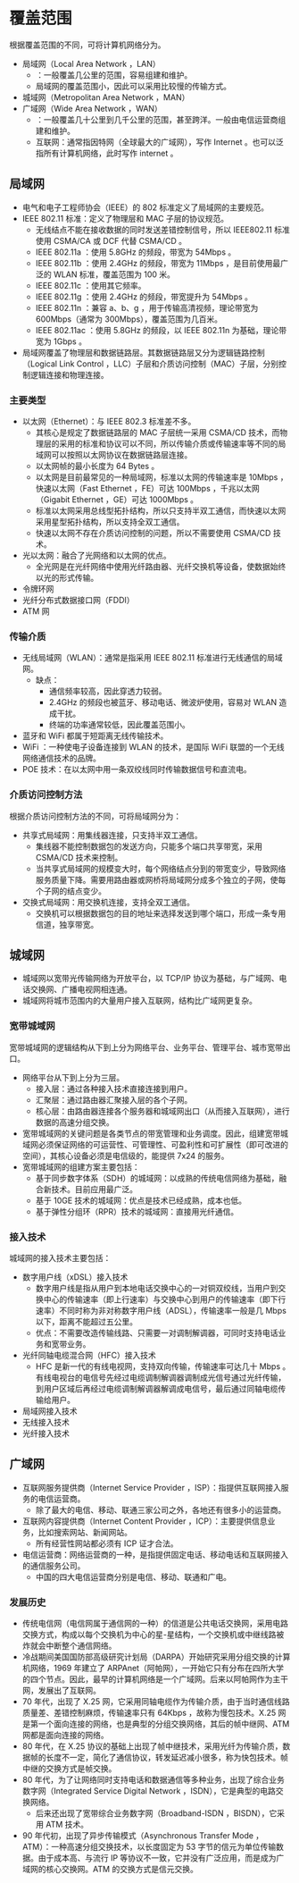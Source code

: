 # 覆盖范围

根据覆盖范围的不同，可将计算机网络分为。
- 局域网（Local Area Network ，LAN）
  - ：一般覆盖几公里的范围，容易组建和维护。
  - 局域网的覆盖范围小，因此可以采用比较慢的传输方式。
- 城域网（Metropolitan Area Network ，MAN）
- 广域网（Wide Area Network ，WAN）
  - ：一般覆盖几十公里到几千公里的范围，甚至跨洋。一般由电信运营商组建和维护。
  - 互联网：通常指因特网（全球最大的广域网），写作 Internet 。也可以泛指所有计算机网络，此时写作 internet 。

## 局域网

- 电气和电子工程师协会（IEEE）的 802 标准定义了局域网的主要规范。
- IEEE 802.11 标准：定义了物理层和 MAC 子层的协议规范。
  - 无线结点不能在接收数据的同时发送差错控制信号，所以 IEEE802.11 标准使用 CSMA/CA 或 DCF 代替 CSMA/CD 。
  - IEEE 802.11a ：使用 5.8GHz 的频段，带宽为 54Mbps 。
  - IEEE 802.11b ：使用 2.4GHz 的频段，带宽为 11Mbps ，是目前使用最广泛的 WLAN 标准，覆盖范围为 100 米。
  - IEEE 802.11c ：使用其它频率。
  - IEEE 802.11g ：使用 2.4GHz 的频段，带宽提升为 54Mbps 。
  - IEEE 802.11n ：兼容 a、b、g ，用于传输高清视频，理论带宽为 600Mbps（通常为 300Mbps），覆盖范围为几百米。
  - IEEE 802.11ac ：使用 5.8GHz 的频段，以 IEEE 802.11n 为基础，理论带宽为 1Gbps 。 
- 局域网覆盖了物理层和数据链路层。其数据链路层又分为逻辑链路控制（Logical Link Control ，LLC）子层和介质访问控制（MAC）子层，分别控制逻辑连接和物理连接。

### 主要类型

- 以太网（Ethernet）：与 IEEE 802.3 标准差不多。
  - 其核心是规定了数据链路层的 MAC 子层统一采用 CSMA/CD 技术，而物理层的采用的标准和协议可以不同，所以传输介质或传输速率等不同的局域网可以按照以太网协议在数据链路层连接。
  - 以太网帧的最小长度为 64 Bytes 。
  - 以太网是目前最常见的一种局域网，标准以太网的传输速率是 10Mbps ，快速以太网（Fast Ethernet ，FE）可达 100Mbps ，千兆以太网（Gigabit Ethernet ，GE）可达 1000Mbps 。
  - 标准以太网采用总线型拓扑结构，所以只支持半双工通信，而快速以太网采用星型拓扑结构，所以支持全双工通信。
  - 快速以太网不存在介质访问控制的问题，所以不需要使用 CSMA/CD 技术。
- 光以太网：融合了光网络和以太网的优点。
  - 全光网是在光纤网络中使用光纤路由器、光纤交换机等设备，使数据始终以光的形式传输。
- 令牌环网
- 光纤分布式数据接口网（FDDI）
- ATM 网

### 传输介质

- 无线局域网（WLAN）：通常是指采用 IEEE 802.11 标准进行无线通信的局域网。
  - 缺点：
    - 通信频率较高，因此穿透力较弱。
    - 2.4GHz 的频段也被蓝牙、移动电话、微波炉使用，容易对 WLAN 造成干扰。
    - 终端的功率通常较低，因此覆盖范围小。
- 蓝牙和 WiFi 都属于短距离无线传输技术。
- WiFi ：一种使电子设备连接到 WLAN 的技术，是国际 WiFi 联盟的一个无线网络通信技术的品牌。
- POE 技术：在以太网中用一条双绞线同时传输数据信号和直流电。

### 介质访问控制方法

根据介质访问控制方法的不同，可将局域网分为：
- 共享式局域网：用集线器连接，只支持半双工通信。
  - 集线器不能控制数据包的发送方向，只能多个端口共享带宽，采用 CSMA/CD 技术来控制。
  - 当共享式局域网的规模变大时，每个网络结点分到的带宽变少，导致网络服务质量下降。需要用路由器或网桥将局域网分成多个独立的子网，使每个子网的结点变少。
- 交换式局域网：用交换机连接，支持全双工通信。
  - 交换机可以根据数据包的目的地址来选择发送到哪个端口，形成一条专用信道，独享带宽。

## 城域网

- 城域网以宽带光传输网络为开放平台，以 TCP/IP 协议为基础，与广域网、电话交换网、广播电视网相连通。
- 城域网将城市范围内的大量用户接入互联网，结构比广域网更复杂。

### 宽带城域网

宽带城域网的逻辑结构从下到上分为网络平台、业务平台、管理平台、城市宽带出口。
- 网络平台从下到上分为三层。
  - 接入层：通过各种接入技术直接连接到用户。
  - 汇聚层：通过路由器汇聚接入层的各个子网。
  - 核心层：由路由器连接各个服务器和城域网出口（从而接入互联网），进行数据的高速分组交换。
- 宽带城域网的关键问题是各类节点的带宽管理和业务调度。因此，组建宽带城域网必须保证网络的可运营性、可管理性、可盈利性和可扩展性（即可改进的空间），其核心设备必须是电信级的，能提供 7x24 的服务。
- 宽带城域网的组建方案主要包括：
  - 基于同步数字体系（SDH）的城域网：以成熟的传统电信网络为基础，融合新技术。目前应用最广泛。
  - 基于 10GE 技术的城域网：优点是技术已经成熟，成本也低。
  - 基于弹性分组环（RPR）技术的城域网：直接用光纤通信。

### 接入技术

城域网的接入技术主要包括：
- 数字用户线（xDSL）接入技术
  - 数字用户线是指从用户到本地电话交换中心的一对铜双绞线，当用户到交换中心的传输速率（即上行速率）与交换中心到用户的传输速率（即下行速率）不同时称为非对称数字用户线（ADSL），传输速率一般是几 Mbps 以下，距离不能超过五公里。
  - 优点：不需要改造传输线路、只需要一对调制解调器，可同时支持电话业务和宽带业务。
- 光纤同轴电缆混合网（HFC）接入技术
  - HFC 是新一代的有线电视网，支持双向传输，传输速率可达几十 Mbps 。有线电视台的电信号先经过电缆调制解调器调制成光信号通过光纤传输，到用户区域后再经过电缆调制解调器解调成电信号，最后通过同轴电缆传输给用户。
- 局域网接入技术
- 无线接入技术
- 光纤接入技术

## 广域网

- 互联网服务提供商（Internet Service Provider ，ISP）：指提供互联网接入服务的电信运营商。
  - 除了最大的电信、移动、联通三家公司之外，各地还有很多小的运营商。
- 互联网内容提供商（Internet Content Provider ，ICP）：主要提供信息业务，比如搜索网站、新闻网站。
  - 所有经营性网站都必须有 ICP 证才合法。
- 电信运营商：网络运营商的一种，是指提供固定电话、移动电话和互联网接入的通信服务公司。
  - 中国的四大电信运营商分别是电信、移动、联通和广电。

### 发展历史

- 传统电信网（电信网属于通信网的一种）的信道是公共电话交换网，采用电路交换方式，构成以每个交换机为中心的星-星结构，一个交换机或中继线路被炸就会中断整个通信网络。
- 冷战期间美国国防部高级研究计划局（DARPA）开始研究采用分组交换的计算机网络，1969 年建立了 ARPAnet（阿帕网），一开始它只有分布在四所大学的四个节点。因此，最早的计算机网络是一个广域网。后来以阿帕网作为主干网，发展出了互联网。
- 70 年代，出现了 X.25 网，它采用同轴电缆作为传输介质，由于当时通信线路质量差、差错控制麻烦，传输速率只有 64Kbps ，故称为慢包技术。X.25 网是第一个面向连接的网络，也是典型的分组交换网络，其后的帧中继网、ATM 网都是面向连接的网络。
- 80 年代，在 X.25 协议的基础上出现了帧中继技术，采用光纤为传输介质，数据帧的长度不一定，简化了通信协议，转发延迟减小很多，称为快包技术。帧中继的交换方式是帧交换。
- 80 年代，为了让网络同时支持电话和数据通信等多种业务，出现了综合业务数字网（Integrated Service Digital Network ，ISDN），它是典型的电路交换网络。
  - 后来还出现了宽带综合业务数字网（Broadband-ISDN ，BISDN），它采用 ATM 技术。
- 90 年代初，出现了异步传输模式（Asynchronous Transfer Mode ，ATM）：一种高速分组交换技术，以长度固定为 53 字节的信元为单位传输数据。由于成本高、与流行 IP 等协议不一致，它并没有广泛应用，而是成为广域网的核心交换网。ATM 的交换方式是信元交换。
